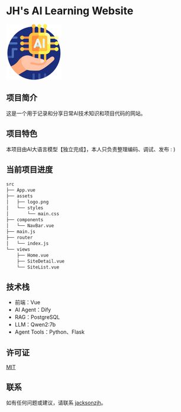 # JH's AI Learning Website

<img src="src/assets/ai-tech.png" alt="Logo" width="150"/>

## 项目简介

这是一个用于记录和分享日常AI技术知识和项目代码的网站。

## 项目特色

本项目由AI大语言模型【独立完成】，本人只负责整理编码、调试、发布 : )

## 当前项目进度

```plaintext
src
├── App.vue
├── assets
│   ├── logo.png
│   └── styles
│       └── main.css
├── components
│   └── NavBar.vue
├── main.js
├── router
│   └── index.js
└── views
    ├── Home.vue
    ├── SiteDetail.vue
    └── SiteList.vue
```

## 技术栈

* 前端：Vue
* AI Agent：Dify
* RAG：PostgreSQL
* LLM：Qwen2:7b
* Agent Tools：Python、Flask

## 许可证

[MIT](LICENSE)

## 联系

如有任何问题或建议，请联系 [jacksonzjh](https://github.com/jacksonzjh)。